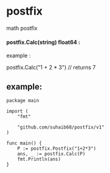 # postfix

math postfix

#### postfix.Calc(string) float64 :

example :

postfix.Calc("1 + 2 * 3") // returns 7

## example:
```
package main

import (
	"fmt"

	"github.com/suhaib68/postfix/v1"
)

func main() {
	P := postfix.Postfix("1+2*3")
	ans, _ := postfix.Calc(P)
	fmt.Println(ans)
}
```
